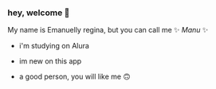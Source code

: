 ### hey, welcome 🖤

My name is Emanuelly regina, but you can call me ✨ _Manu_ ✨ 

- i'm studying on Alura

- im new on this app

- a good person, you will like me 🙃
